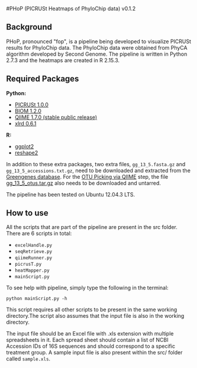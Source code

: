 #PHoP (PICRUSt Heatmaps of PhyloChip data) v0.1.2

Background
------

PHoP, pronounced "fop", is a pipeline being developed to visualize PICRUSt results for PhyloChip data. The PhyloChip data were obtained from PhyCA algorithm developed by Second Genome. The pipeline is written in Python 2.7.3 and the heatmaps are created in R 2.15.3.

Required Packages
------

**Python:**

- [PICRUSt 1.0.0](http://picrust.github.io/picrust/install.html#install)
- [BIOM 1.2.0](http://biom-format.org/)
- [QIIME 1.7.0 (stable public release)](https://github.com/qiime/qiime-deploy)
- [xlrd 0.6.1](https://pypi.python.org/pypi/xlrd/0.6.1)

**R:**

- [ggplot2](http://ggplot2.org/) 
- [reshape2](http://cran.r-project.org/web/packages/reshape2/index.html)

In addition to these extra packages, two extra files, ```gg_13_5.fasta.gz``` and ```gg_13_5_accessions.txt.gz```, need to be downloaded and extracted from the [Greengenes database](http://greengenes.secondgenome.com/downloads/database/13_5).
For the [OTU Picking via QIIME](http://picrust.github.io/picrust/tutorials/otu_picking.html#otu-picking-tutorial) step, the file [gg_13_5_otus.tar.gz](ftp://greengenes.microbio.me/greengenes_release/gg_13_5/gg_13_5_otus.tar.gz) also needs to be downloaded and untarred. 

The pipeline has been tested on Ubuntu 12.04.3 LTS.


How to use
------

All the scripts that are part of the pipeline are present in the src folder. There are 6 scripts in total:

- ```excelHandle.py```
- ```seqRetrieve.py```
- ```qiimeRunner.py```
- ```picrusT.py```
- ```heatMapper.py```
- ```mainScript.py```

To see help with pipeline, simply type the following in the terminal:

```python mainScript.py -h```

This script requires all other scripts to be present in the same working directory.The script also assumes that the input file is also in the working directory. 

The input file should be an Excel file with .xls extension with multiple spreadsheets in it. Each spread sheet should contain a list of NCBI Accession IDs of 16S sequences and should correspond to a specific treatment group. A sample input file is also present within the src/ folder called ```sample.xls```.
